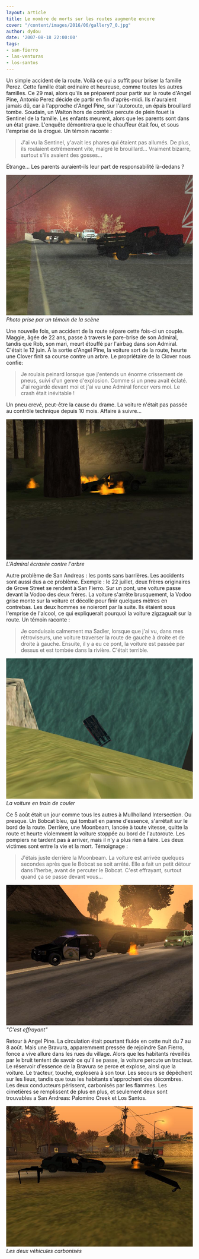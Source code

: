 ```yaml
---
layout: article
title: Le nombre de morts sur les routes augmente encore
cover: "/content/images/2016/06/gallery7_0.jpg"
author: dydou
date: '2007-08-18 22:00:00'
tags:
- san-fierro
- las-venturas
- los-santos
---
```


Un simple accident de la route. Voilà ce qui a suffit pour briser la famille Perez. Cette famille était ordinaire et heureuse, comme toutes les autres familles. Ce 29 mai, alors qu'ils se préparent pour partir sur la route d'Angel Pine, Antonio Perez décide de partir en fin d'après-midi. Ils n'auraient jamais dû, car à l'approche d'Angel Pine, sur l'autoroute, un épais brouillard tombe. Soudain, un Walton hors de contrôle percute de plein fouet la Sentinel de la famille. Les enfants meurent, alors que les parents sont dans un état grave. L'enquête démontrera que le chauffeur était fou, et sous l'emprise de la drogue. Un témoin raconte :

> J'ai vu la Sentinel, y'avait les phares qui étaient pas allumés. De plus, ils roulaient extrêmement vite, malgré le brouillard... Vraiment bizarre, surtout s'ils avaient des gosses...

Étrange... Les parents auraient-ils leur part de responsabilité là-dedans ?

![Photo prise par un témoin de la scène](/content/images/2016/06/gallery8.jpg)
_Photo prise par un témoin de la scène_

Une nouvelle fois, un accident de la route sépare cette fois-ci un couple. Maggie, âgée de 22 ans, passe à travers le pare-brise de son Admiral, tandis que Rob, son mari, meurt étouffé par l'airbag dans son Admiral. C'était le 12 juin. À la sortie d'Angel Pine, la voiture sort de la route, heurte une Clover finit sa course contre un arbre. Le propriétaire de la Clover nous confie:

> Je roulais peinard lorsque que j'entends un énorme crissement de pneus, suivi d'un genre d'explosion. Comme si un pneu avait éclaté. J'ai regardé devant moi et j'ai vu une Admiral foncer vers moi. Le crash était inévitable !

Un pneu crevé, peut-être la cause du drame. La voiture n'était pas passée au contrôle technique depuis 10 mois. Affaire à suivre...

![L'Admiral écrasée contre l'arbre](/content/images/2016/06/gallery5.jpg)
_L'Admiral écrasée contre l'arbre_

Autre problème de San Andreas : les ponts sans barrières. Les accidents sont aussi dus a ce problème. Exemple : le 22 juillet, deux frères originaires de Grove Street se rendent à San Fierro. Sur un pont, une voiture passe devant la Vodoo des deux frères. La voiture s'arrête brusquement, la Vodoo grise monte sur la voiture et décolle pour finir quelques mètres en contrebas. Les deux hommes se noieront par la suite. Ils étaient sous l'emprise de l'alcool, ce qui expliquerait pourquoi la voiture zigzaguait sur la route. Un témoin raconte :

> Je conduisais calmement ma Sadler, lorsque que j'ai vu, dans mes rétroviseurs, une voiture traverser la route de gauche à droite et de droite à gauche. Ensuite, il y a eu ce pont, la voiture est passée par dessus et est tombée dans la rivière. C'était terrible.

![La voiture en train de couler](/content/images/2016/06/gallery6.jpg)
_La voiture en train de couler_

Ce 5 août était un jour comme tous les autres à Mullholland Intersection. Ou presque. Un Bobcat bleu, qui tombait en panne d'essence, s'arrêtait sur le bord de la route. Derrière, une Moonbeam, lancée à toute vitesse, quitte la route et heurte violemment la voiture stoppée au bord de l'autoroute. Les pompiers ne tardent pas à arriver, mais il n'y a plus rien à faire. Les deux victimes sont entre la vie et la mort. Témoignage :

> J'étais juste derrière la Moonbeam. La voiture est arrivée quelques secondes après que le Bobcat se soit arrêté. Elle a fait un petit détour dans l'herbe, avant de percuter le Bobcat. C'est effrayant, surtout quand ça se passe devant vous...

!["C'est effrayant"](/content/images/2016/06/gallery7.jpg)
_"C'est effrayant"_

Retour à Angel Pine. La circulation était pourtant fluide en cette nuit du 7 au 8 août. Mais une Bravura, apparemment pressée de rejoindre San Fierro, fonce a vive allure dans les rues du village. Alors que les habitants réveillés par le bruit tentent de savoir ce qu'il se passe, la voiture percute un tracteur. Le réservoir d'essence de la Bravura se perce et explose, ainsi que la voiture. Le tracteur, touché, explosera à son tour. Les secours se dépêchent sur les lieux, tandis que tous les habitants s'approchent des décombres. Les deux conducteurs périssent, carbonisés par les flammes. Les cimetières se remplissent de plus en plus, et seulement deux sont trouvables a San Andreas: Palomino Creek et Los Santos.

![Les deux véhicules carbonisés](/content/images/2016/06/gallery3.jpg)
_Les deux véhicules carbonisés_